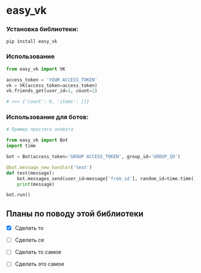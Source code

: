 # easy_vk


### Установка библиотеки:
`pip install easy_vk`

### Использование
```python
from easy_vk import VK

access_token = 'YOUR ACCESS_TOKEN'
vk = VK(access_token=access_token)
vk.friends_get(user_id=1, count=1)

# >>> {'count': 0, 'items': []} 
```

### Использование для ботов:
```python
# Пример простого эхобота

from easy_vk import Bot
import time

bot = Bot(access_token='GROUP ACCESS_TOKEN', group_id='GROUP_ID')

@bot.message_new_handler('test')
def test(message):
    bot.messages_send(user_id=message['from_id'], random_id=time.time(), message=message['test'])
    print(message)

bot.run()
```

## Планы по поводу этой библиотеки
- [x] Cделать то
- [ ] Cделать се
- [ ] Cделать то самое
- [ ] Cделать это самое

